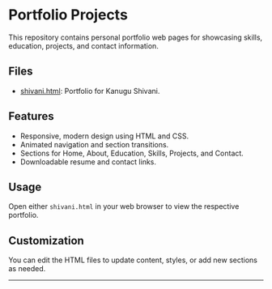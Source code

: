 # Portfolio Projects

This repository contains personal portfolio web pages for showcasing skills, education, projects, and contact information.

## Files

- [shivani.html](shivani.html): Portfolio for Kanugu Shivani.

## Features

- Responsive, modern design using HTML and CSS.
- Animated navigation and section transitions.
- Sections for Home, About, Education, Skills, Projects, and Contact.
- Downloadable resume and contact links.

## Usage

Open either `shivani.html` in your web browser to view the respective portfolio.

## Customization

You can edit the HTML files to update content, styles, or add new sections as needed.

---
